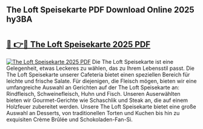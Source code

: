 ## The Loft Speisekarte PDF Download Online 2025 hy3BA

# <h2><a href="http://gccl59h.nevu.top/?p=The+Loft+Speisekarte">🔗 👉🔴 The Loft Speisekarte 2025 PDF</a></h2>

[![The Loft Speisekarte 2025 PDF](https://i.imgur.com/dBaPXMq.png)](http://gccl59h.nevu.top/?p=The+Loft+Speisekarte)
Die The Loft Speisekarte ist eine Gelegenheit, etwas Leckeres zu wählen, das zu Ihrem Lebensstil passt. Die The Loft Speisekarte unserer Cafeteria bietet einen speziellen Bereich für leichte und frische Salate. Für diejenigen, die Fleisch mögen, bieten wir eine umfangreiche Auswahl an Gerichten auf der The Loft Speisekarte an: Rindfleisch, Schweinefleisch, Huhn und Fisch. Unseren Auserwählten bieten wir Gourmet-Gerichte wie Schaschlik und Steak an, die auf einem Holzfeuer zubereitet werden. Unsere The Loft Speisekarte bietet eine große Auswahl an Desserts, von traditionellen Torten und Kuchen bis hin zu exquisiten Crème Brûlée und Schokoladen-Fan-Si.
